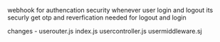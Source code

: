 webhook for authencation security whenever user login and logout its securly get otp and reverfication needed for logout and login

changes - userouter.js
index.js
usercontroller.js
usermiddleware.sj
